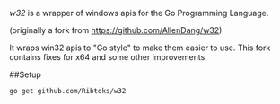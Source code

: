 *w32* is a wrapper of windows apis for the Go Programming Language. 

(originally a fork from https://github.com/AllenDang/w32)

It wraps win32 apis to "Go style" to make them easier to use. This fork contains fixes for x64 and some other improvements.

##Setup

    go get github.com/Ribtoks/w32
